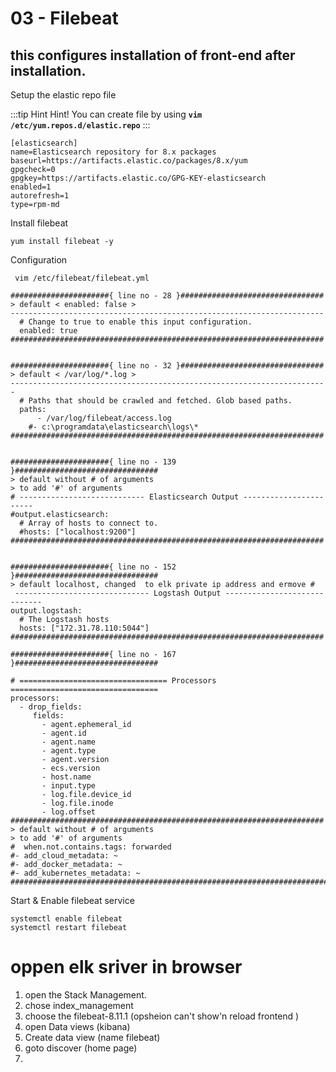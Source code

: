 # 03 - Filebeat

this configures installation of front-end after installation.
-------------------------------------------------------------

Setup the elastic repo file

:::tip Hint
Hint! You can create file by using **```vim /etc/yum.repos.d/elastic.repo```**
:::

``` shell title=/etc/yum.repos.d/elastic.repo
[elasticsearch]
name=Elasticsearch repository for 8.x packages
baseurl=https://artifacts.elastic.co/packages/8.x/yum
gpgcheck=0
gpgkey=https://artifacts.elastic.co/GPG-KEY-elasticsearch
enabled=1
autorefresh=1
type=rpm-md
```



Install filebeat
```shell
yum install filebeat -y 
```



Configuration
```shell
 vim /etc/filebeat/filebeat.yml
```
```shell
######################{ line no - 28 }################################
> default < enabled: false >
----------------------------------------------------------------------
  # Change to true to enable this input configuration.
  enabled: true
######################################################################


######################{ line no - 32 }################################
> default < /var/log/*.log >
-----------------------------------------------------------------------
  # Paths that should be crawled and fetched. Glob based paths.
  paths:
      - /var/log/filebeat/access.log
    #- c:\programdata\elasticsearch\logs\*
######################################################################


######################{ line no - 139 }################################
> default without # of arguments 
> to add '#' of arguments  
# ---------------------------- Elasticsearch Output -----------------------
#output.elasticsearch:
  # Array of hosts to connect to.
  #hosts: ["localhost:9200"]
######################################################################


######################{ line no - 152 }################################
> default localhost, changed  to elk private ip address and ermove #
 ------------------------------ Logstash Output -----------------------------
output.logstash:
  # The Logstash hosts
  hosts: ["172.31.78.110:5044"]
######################################################################
```

```shell
######################{ line no - 167 }################################

# ================================= Processors =================================
processors:
  - drop_fields:
     fields:
       - agent.ephemeral_id
       - agent.id
       - agent.name
       - agent.type
       - agent.version
       - ecs.version
       - host.name
       - input.type
       - log.file.device_id
       - log.file.inode
       - log.offset
######################################################################
> default without # of arguments
> to add '#' of arguments
#  when.not.contains.tags: forwarded
#- add_cloud_metadata: ~
#- add_docker_metadata: ~
#- add_kubernetes_metadata: ~
########################################################################
```
Start & Enable filebeat service
```shell
systemctl enable filebeat 
systemctl restart filebeat 
```


# oppen elk sriver in browser
1. open the Stack Management.
2. chose index_management
3. choose the filebeat-8.11.1 (opsheion can't show'n reload frontend )
4. open Data views (kibana)
5. Create data view (name filebeat)
6. goto discover (home page)
7. 


